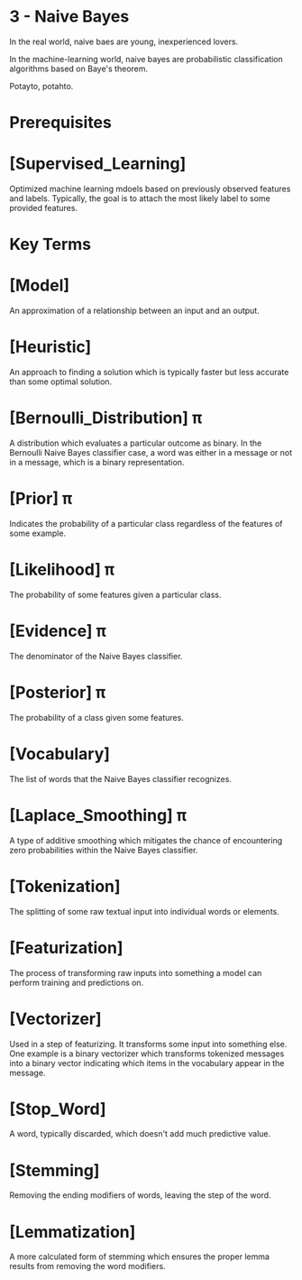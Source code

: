 # 3 - Naive Bayes

In the real world, naive baes are young, inexperienced lovers.

In the machine-learning world, naive bayes are probabilistic classification 
algorithms based on Baye's theorem.

Potayto, potahto.

# Prerequisites

# [Supervised_Learning]
Optimized machine learning mdoels based on previously observed features and labels. 
Typically, the goal is to attach the most likely label to some provided features.

# Key Terms

# [Model]
An approximation of a relationship between an input and an output.

# [Heuristic]
An approach to finding a solution which is typically faster but less accurate than 
some optimal solution.

# [Bernoulli_Distribution] π
A distribution which evaluates a particular outcome as binary. In the Bernoulli 
Naive Bayes classifier case, a word was either in a message or not in a message, 
which is a binary representation.

# [Prior] π
Indicates the probability of a particular class regardless of the features of some 
example.

# [Likelihood] π
The probability of some features given a particular class.

# [Evidence] π
The denominator of the Naive Bayes classifier.

# [Posterior] π
The probability of a class given some features.

# [Vocabulary]
The list of words that the Naive Bayes classifier recognizes.

# [Laplace_Smoothing] π
A type of additive smoothing which mitigates the chance of encountering zero 
probabilities within the Naive Bayes classifier.

# [Tokenization]
The splitting of some raw textual input into individual words or elements.

# [Featurization]
The process of transforming raw inputs into something a model can perform training 
and predictions on.

# [Vectorizer]
Used in a step of featurizing. It transforms some input into something else. One 
example is a binary vectorizer which transforms tokenized messages into a binary 
vector indicating which items in the vocabulary appear in the message.

# [Stop_Word]
A word, typically discarded, which doesn't add much predictive value.

# [Stemming]
Removing the ending modifiers of words, leaving the step of the word.

# [Lemmatization]
A more calculated form of stemming which ensures the proper lemma results from 
removing the word modifiers.
